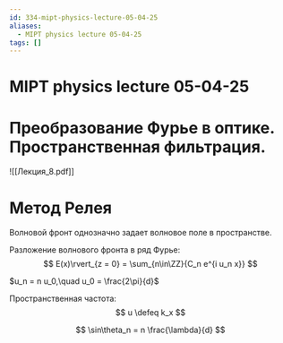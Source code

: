 ```yaml
---
id: 334-mipt-physics-lecture-05-04-25
aliases:
  - MIPT physics lecture 05-04-25
tags: []
---
```


# MIPT physics lecture 05-04-25

# Преобразование Фурье в оптике. Пространственная фильтрация.

![[Лекция_8.pdf]]

# Метод Релея

Волновой фронт однозначно задает волновое поле в пространстве.

Разложение волнового фронта в ряд Фурье:
$$
E(x)\rvert_{z = 0} = \sum_{n\in\ZZ}{C_n e^{i u_n x}}
$$

$u_n = n u_0,\quad u_0 = \frac{2\pi}{d}$
 
Пространственная частота:
$$
u \defeq k_x
$$

$$
\sin\theta_n = n \frac{\lambda}{d}
$$
